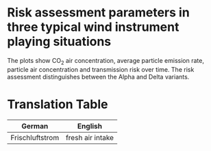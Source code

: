 # Risk assessment parameters in three typical wind instrument playing situations

The plots show CO<sub>2</sub> air concentration, average particle emission rate, particle air concentration and transmission risk over time. The risk assessment distinguishes between the Alpha and Delta variants.




# Translation Table
 | German | English | 
 | --- | --- | 
 | Frischluftstrom | fresh air intake | 
